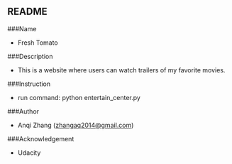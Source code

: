 README
-----------------------------

###Name 
- Fresh Tomato

###Description
- This is a website where users can watch trailers of my favorite movies.

###Instruction 
- run command: python entertain_center.py 

###Author
- Anqi Zhang (zhangaq2014@gmail.com)

###Acknowledgement
- Udacity
